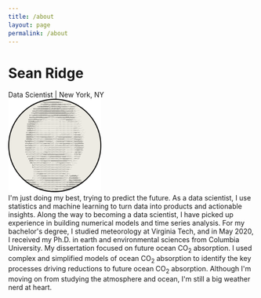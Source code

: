 ```yaml
---
title: /about
layout: page
permalink: /about
---
```

# Sean Ridge
Data Scientist | New York, NY
<br />
<img src="/assets/avatar.svg" alt="image" width="190" height="190" />
<br />
I'm just doing my best, trying to predict the future. As a data scientist, I use statistics and machine learning to turn data into products and actionable insights. Along the way to becoming a data scientist, I have picked up experience in building numerical models and time series analysis. For my bachelor's degree, I studied meteorology at Virginia Tech, and in May 2020, I received my Ph.D. in earth and environmental sciences from Columbia University. My dissertation focused on future ocean CO<sub>2</sub> absorption. I used complex and simplified models of ocean CO<sub>2</sub> absorption to identify the key processes driving reductions to future ocean CO<sub>2</sub> absorption. Although I'm moving on from studying the atmosphere and ocean, I'm still a big weather nerd at heart.


